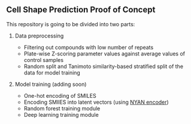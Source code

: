 ## Cell Shape Prediction Proof of Concept
This repository is going to be divided into two parts: 
1) Data preprocessing  
   * Filtering out compounds with low number of repeats
   * Plate-wise Z-scoring parameter values against average values of control samples 
   * Random split and Tanimoto similarity-based stratified split of the data for model training
   

2) Model training (adding soon)
    * One-hot encoding of SMILES
    * Encoding SMIlES into latent vectors (using [NYAN encoder](https://github.com/Chokyotager/NotYetAnotherNightshade/blob/main/README.md))
    * Random forest training module
    * Deep learning training module
